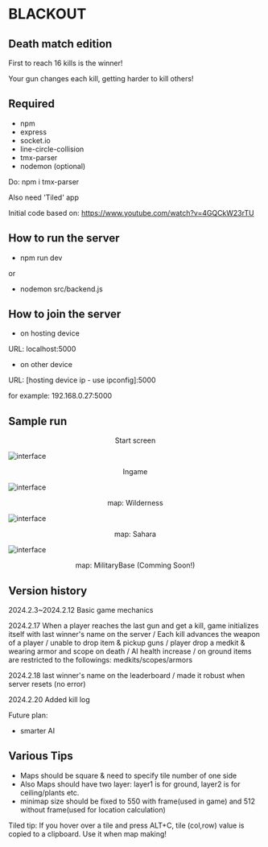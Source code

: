 # BLACKOUT 
## Death match edition

First to reach 16 kills is the winner!


Your gun changes each kill, getting harder to kill others!

## Required
- npm
- express
- socket.io
- line-circle-collision
- tmx-parser
- nodemon (optional)

Do: npm i tmx-parser


Also need 'Tiled' app


Initial code based on: 
https://www.youtube.com/watch?v=4GQCkW23rTU


## How to run the server
- npm run dev


or 


- nodemon src/backend.js


## How to join the server
 - on hosting device


 URL: localhost:5000


 - on other device



 URL: [hosting device ip - use ipconfig]:5000


 for example: 192.168.0.27:5000

 ## Sample run
<p align="center">Start screen<br /></p>


![interface](../main/run_images/intro.png)

<p align="center">Ingame<br /></p>


![interface](../main/run_images/ingame.png)

<p align="center">map: Wilderness<br /></p>


![interface](../main/run_images/minimap_Wilderness_no_frame.png)


<p align="center">map: Sahara<br /></p>


![interface](../main/run_images/minimap_Sahara_no_frame.png)


<p align="center">map: MilitaryBase (Comming Soon!)<br /></p>


 ## Version history
2024.2.3~2024.2.12 Basic game mechanics


2024.2.17  When a player reaches the last gun and get a kill, game initializes itself with last winner's name on the server / Each kill advances the weapon of a player / unable to drop item & pickup guns / player drop a medkit & wearing armor and scope on death / AI health increase / on ground items are restricted to the followings: medkits/scopes/armors 


2024.2.18 last winner's name on the leaderboard / made it robust when server resets (no error)


2024.2.20 Added kill log


Future plan:
- smarter AI


## Various Tips
- Maps should be square & need to specify tile number of one side 
- Also Maps should have two layer: layer1 is for ground, layer2 is for ceiling/plants etc.
- minimap size should be fixed to 550 with frame(used in game) and 512 without frame(used for location calculation)


Tiled tip: If you hover over a tile and press ALT+C, tile (col,row) value is copied to a clipboard. Use it when map making!